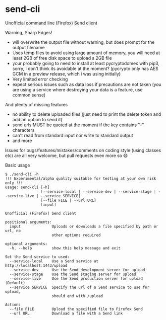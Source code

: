 # send-cli
Unofficial command line (Firefox) Send client

Warning, Sharp Edges!
- will overwrite the output file without warning, but does prompt for the output filename
- Uses temp files to avoid using large amount of memory, you will need at least 2GB of free disk space to upload a 2GB file
- your probably going to need to install at least pycryptodomex with pip3, sorry, i don't think its avoidable at the moment? (pycrypto only has AES GCM in a preview release, which i was using initially)
- Very limited error checking
- expect serious issues such as data loss if precautions are not taken (you are using a service where destroying your data is a feature, use common sense)

And plenty of missing features
- no ability to delete uploaded files (just need to print the delete token and add an option to send it)
- send urls MUST be quoted at the moment if the key contains "-" characters
- can't read from standard input nor write to standard output
- and more

Issues for bugs/features/mistakes/comments on coding style (using classes etc) are all very welcome, but pull requests even more so 😄 

Basic usage
```shell
$ ./send-cli -h
!!! Experimental/alpha quality suitable for testing at your own risk only !!!
usage: send-cli [-h]
                [--service-local | --service-dev | --service-stage | --service-live | --service SERVICE]
                [--file FILE | --url URL]
                [input]

Unofficial (Firefox) Send client

positional arguments:
  input              Uploads or downloads a file specified by path or url, no
                     other options required

optional arguments:
  -h, --help         show this help message and exit

Set the Send service to used:
  --service-local    Use a Send service at http://localhost:1443/upload
  --service-dev      Use the Send development server for upload
  --service-stage    Use the Send staging server for upload
  --service-live     Use the Send production server for upload (Default)
  --service SERVICE  Specify the url of a Send service to use for upload,
                     should end with /upload

Action:
  --file FILE        Upload the specified file to Firefox Send
  --url URL          Download a file with a Send link

```
